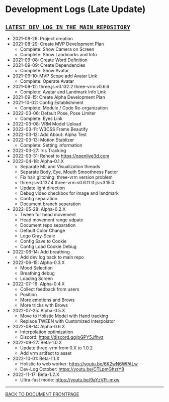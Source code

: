# Development Logs (Late Update)

## [`LATEST DEV LOG IN THE MAIN REPOSITORY`](https://github.com/OpenLive3D/OpenLive3D.github.io/blob/master/DEVLOG.md)

 - 2021-08-26: Project creation
 - 2021-08-29: Create MVP Development Plan
   - Complete: Show Camera on Screen
   - Complete: Show Landmarks and Info
 - 2021-09-08: Create Word Definition
 - 2021-09-09: Create Dependencies
   - Complete: Show Avatar
 - 2021-09-10: MVP Scope add Avatar Link
   - Complete: Operate Avatar
 - 2021-09-12: three.js:v0.132.2 three-vrm:v0.6.6
   - Complete: Avatar and Landmark Info Link
 - 2021-09-15: Create Alpha Development Plan
 - 2021-10-02: Config Establishment
   - Complete: Module / Code Re-organization
 - 2022-03-06: Default Pose, Pose Limiter
   - Complete: Eyes Link
 - 2022-03-08: VRM Model Upload
 - 2022-03-11: W3CSS Frame Beautify
 - 2022-03-12: Add About: Alpha Test
 - 2022-03-13: Motion Stablizer
   - Complete: Setting information
 - 2022-03-27: Iris Tracking
 - 2022-03-31: Rehost to https://openlive3d.com
 - 2022-04-18: Alpha-0.1.X
   - Separate ML and Visualization threads
   - Separate Body, Eye, Mouth Smoothness Factor
   - Fix hair glitching: three-vrm version problem
   - three.js:v0.137.4 three-vrm:v0.6.11 tf.js:v3.15.0
   - Update light direction
   - Debug video checkbox for image and landmark
   - Config separation
   - Document branch separation
 - 2022-05-28: Alpha-0.2.X
   - Tween for head movement
   - Head movement range udpate
   - Document repo separation
   - Default Color Change
   - Logo Gray-Scale
   - Config Save to Cookie
   - Config Load Cookie Debug
 - 2022-06-14: Add breathing
   - Add dev log back to main repo
 - 2022-06-15: Alpha-0.3.X
   - Mood Selection
   - Breathing debug
   - Loading Screen
 - 2022-07-16: Alpha-0.4.X
   - Collect feedback from users
   - Position
   - More emotions and Brows
   - More tricks with Brows
 - 2022-07-25: Alpha-0.5.X
   - Move to Holistic Model with Hand tracking
   - Replace TWEEN with Customized Interpolator
 - 2022-08-14: Alpha-0.6.X
   - Interpolation optimization
   - Discord: https://discord.gg/pGPY5Jfhvz
 - 2022-09-27: Beta-1.0.X
   - Update three-vrm from 0.X to 1.0.2
   - Add vrm artifact to asset
 - 2022-10-01: Beta-1.1.X
   - Holistic to web worker: https://youtu.be/6K2wN6WPALw
   - Dev-Log October: https://youtu.be/CTLpmGhzrY8
 - 2022-11-17: Beta-1.2.X
   - Ultra-fast mode: https://youtu.be/9aYzVFt-mxw


----

[BACK TO DOCUMENT FRONTPAGE](/README.md)
